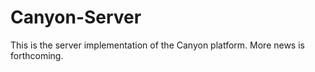 # Canyon-Server

This is the server implementation of the Canyon platform. More news is forthcoming.

